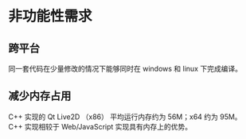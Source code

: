 # 非功能性需求

## 跨平台
同一套代码在少量修改的情况下能够同时在 windows 和 linux 下完成编译。

## 减少内存占用 
C++ 实现的 Qt Live2D （x86） 平均运行内存约为 56M；x64 约为 95M。  
C++ 实现相较于 Web/JavaScript 实现具有内存上的优势。